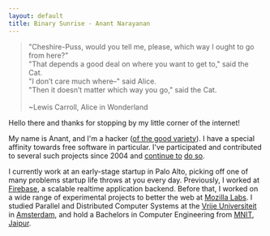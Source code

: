```yaml
---
layout: default
title: Binary Sunrise - Anant Narayanan
---
```


> "Cheshire-Puss, would you tell me, please, which way I ought to go from here?" <br> "That depends a good deal on where you want to get to," said the Cat. <br> "I don’t care much where–" said Alice. <br> "Then it doesn’t matter which way you go," said the Cat. <br><br>
> ~Lewis Carroll, Alice in Wonderland

Hello there and thanks for stopping by my little corner of the internet!

My name is Anant, and I'm a hacker ([of the good variety](http://en.wikipedia.org/wiki/Hacker_%28programmer_subculture%29)). I have a special affinity towards free software in particular. I've participated and contributed to several such projects since 2004 and [continue to](http://github.com/anantn) [do so](http://www.ohloh.net/accounts/anant).

I currently work at an early-stage startup in Palo Alto, picking off one of many problems startup life throws at you every day. Previously, I worked at [Firebase](http://www.firebase.com/), a scalable realtime application backend. Before that, I worked on a wide range of experimental projects to better the web at [Mozilla Labs](http://mozillalabs.com/). I studied Parallel and Distributed Computer Systems at the [Vrije Universiteit](http://www.vu.nl/en/programmes/international-masters/programmes/n-q/parallel-and-distributed-computer-systems-msc/index.asp) in [Amsterdam](http://en.wikipedia.org/wiki/Amsterdam), and hold a Bachelors in Computer Engineering from [MNIT](http://www.mnit.ac.in/), [Jaipur](http://en.wikipedia.org/wiki/Jaipur).
